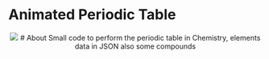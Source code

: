 # Animated Periodic Table

<div align="center">
<img src="https://user-images.githubusercontent.com/77143046/139527851-951d855f-1c9f-4372-8029-7d2232965720.mp4"
altr="periodic" border="0">
# About
Small code to perform the periodic table in Chemistry, elements data in JSON
also some compounds 
